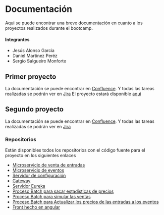 # Documentación
Aqui se puede encontrar una breve documentación en cuanto a los proyectos realizados durante el bootcamp.
#### Integrantes
- Jesús Alonso García
- Daniel Martínez Peréz
- Sergio Salgueiro Monforte
## Primer proyecto

La documentación se puede encontrar en [Confluence](https://gsusag00.atlassian.net/wiki/spaces/CapSteam/overview). Y todas las tareas realizadas se podrán ver en [Jira](https://gsusag00.atlassian.net/jira/software/projects/SCRUM/boards/1)
El proyecto estará disponible [aqui](https://github.com/Bootcamp-grupo-4/CapSteam)

## Segundo proyecto
La documentación se puede encontrar en [Confluence](https://gsusag00.atlassian.net/wiki/spaces/CA/overview?homepageId=3604703). Y todas las tareas realizadas se podrán ver en [Jira](https://gsusag00.atlassian.net/jira/software/projects/CAP/boards/2/backlog)
### Repositorios
Están disponibles todos los repositorios con el código fuente para el proyecto en los siguientes enlaces
- [Microservicio de venta de entradas](https://github.com/Bootcamp-grupo-4/VentaEntrada)
- [Microservicio de eventos](https://github.com/Bootcamp-grupo-4/frontCapTicket)
- [Servidor de configuración](https://github.com/Bootcamp-grupo-4/ConfigurationServer)
- [Gateway](https://github.com/Bootcamp-grupo-4/Gateway)
- [Servidor Eureka](https://github.com/Bootcamp-grupo-4/EurekaServer)
- [Proceso Batch para sacar estadísticas de precios](https://github.com/Bootcamp-grupo-4/EstadisticaPrecio)
- [Proceso Batch para simular las ventas](https://github.com/Bootcamp-grupo-4/SimulacionVentas)
- [Proceso Batch para Actualizar los precios de las entradas a los eventos](https://github.com/Bootcamp-grupo-4/ActualizarPrecio)
- [Front hecho en angular](https://github.com/Bootcamp-grupo-4/frontCapTicket)
